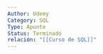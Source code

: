 ```yaml
---
Author: Udemy
Category: SQL
Type: Apunte
Status: Terminado
relación: "[[Curso de SQL]]"
---
```

```SQL
```


